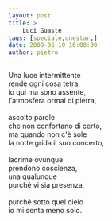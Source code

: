 ```yaml
---
layout: post
title: >
    Luci Guaste
tags: [speciale,onestar,]
date: 2009-06-10 16:00:00
author: pietro
---
```

Una luce intermittente<br/>rende ogni cosa tetra,<br/>io qui ma sono assente,<br/>l'atmosfera ormai di pietra,<br/><br/>ascolto parole<br/>che non confortano di certo,<br/>ma quando non c'è sole<br/>la notte grida il suo concerto,<br/><br/>lacrime ovunque<br/>prendono coscienza,<br/>una qualunque<br/>purché vi sia presenza,<br/><br/>purché sotto quel cielo<br/>io mi senta meno solo.
